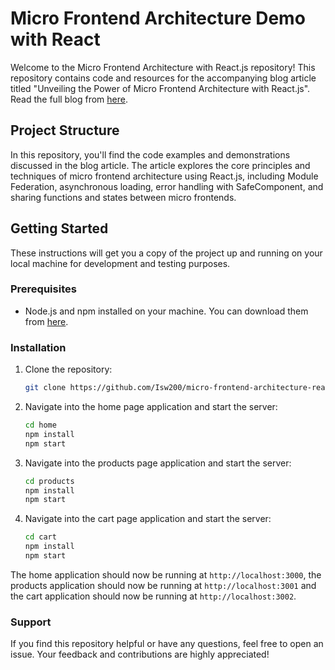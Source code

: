 # Micro Frontend Architecture Demo with React

Welcome to the Micro Frontend Architecture with React.js repository! This repository contains code and resources for the accompanying blog article titled "Unveiling the Power of Micro Frontend Architecture with React.js". Read the full blog from [here](https://medium.com/@isuruariyarathna2k00/a-deep-dive-into-micro-frontend-architecture-with-react-js-264ca6edca6b).

## Project Structure

In this repository, you'll find the code examples and demonstrations discussed in the blog article. The article explores the core principles and techniques of micro frontend architecture using React.js, including Module Federation, asynchronous loading, error handling with SafeComponent, and sharing functions and states between micro frontends.

## Getting Started

These instructions will get you a copy of the project up and running on your local machine for development and testing purposes.

### Prerequisites

- Node.js and npm installed on your machine. You can download them from [here](https://nodejs.org/en/download/).

### Installation

1. Clone the repository:
    ```bash
    git clone https://github.com/Isw200/micro-frontend-architecture-react.js.git
    ```

2. Navigate into the home page application and start the server:
    ```bash
    cd home
    npm install
    npm start
    ```

3. Navigate into the products page application and start the server:
    ```bash
    cd products
    npm install
    npm start
    ```

4. Navigate into the cart page application and start the server:
    ```bash
    cd cart
    npm install
    npm start
    ```

The home application should now be running at `http://localhost:3000`, the products application should now be running at `http://localhost:3001` and the cart application should now be running at `http://localhost:3002`.


### Support
If you find this repository helpful or have any questions, feel free to open an issue. Your feedback and contributions are highly appreciated!
